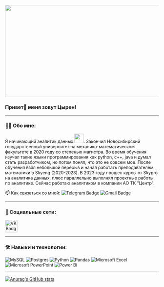 <div align="center">
  <img src="https://media.giphy.com/media/dWesBcTLavkZuG35MI/giphy.gif" width="600" height="300"/>
</div>

### Привет👋 меня зовут Цырен! 

---

### :man_technologist: Обо мне:

Я начинающий аналитик данных <img src="https://media.giphy.com/media/WUlplcMpOCEmTGBtBW/giphy.gif" width="30px">. Закончил Новосибирский государственный университет на механико-математическом факультете в 2020 году со степенью магистра. Во время обучения изучал 
такие языки программирования как python, c++, java и думал стать разработчиком, но потом понял, что это не совсем мое. После обучения взял небольшой перерыв и начал работать преподавателем математики в Skyeng (2020-2023). В 2023 году прошел курсы от Skypro на аналитика данных, плюс параллельно выполнял проектные работы по аналитике. Сейчас работаю аналитиком в компании АО ТК "Центр".

:mailbox: Как связаться со мной: [![Telegram Badge](https://img.shields.io/badge/-tsyren_ayushiev-blue?style=flat&logo=Telegram&logoColor=white)](https://t.me/tsyrenayushiev) [![Gmail Badge](https://img.shields.io/badge/-Gmail-red?style=flat&logo=Gmail&logoColor=white)](mailto:tsyren.ayushiev97@gmail.com)

---

### 🤝 Социальные сети:

  <div id="badges">
   <a href="https://vk.com/taddys17" target="_blank">
      <img src="https://cdn-icons-png.flaticon.com/512/145/145813.png" width="40" height="40" alt="VK Badge"/>
    </a>
    </div>
    
---

### :hammer_and_wrench: Навыки и технологии:

![MySQL](https://img.shields.io/badge/mysql-%2300f.svg?style=for-the-badge&logo=mysql&logoColor=white)
![Postgres](https://img.shields.io/badge/postgres-%23316192.svg?style=for-the-badge&logo=postgresql&logoColor=white)
![Python](https://img.shields.io/badge/python-3670A0?style=for-the-badge&logo=python&logoColor=ffdd54)
![Pandas](https://img.shields.io/badge/pandas-%23150458.svg?style=for-the-badge&logo=pandas&logoColor=white)
![Microsoft Excel](https://img.shields.io/badge/Microsoft_Excel-217346?style=for-the-badge&logo=microsoft-excel&logoColor=white)
![Microsoft PowerPoint](https://img.shields.io/badge/Microsoft_PowerPoint-B7472A?style=for-the-badge&logo=microsoft-powerpoint&logoColor=white)
![Power Bi](https://img.shields.io/badge/power_bi-F2C811?style=for-the-badge&logo=powerbi&logoColor=black)

---

[![Anurag's GitHub stats](https://github-readme-stats.vercel.app/api?username=tsyrenayushiev&show_icons=true&theme=transparent)](https://github.com/anuraghazra/github-readme-stats)


<!--
**tsyrenayushiev/tsyrenayushiev** is a ✨ _special_ ✨ repository because its `README.md` (this file) appears on your GitHub profile.

Here are some ideas to get you started:

- 🔭 I’m currently working on ...
- 🌱 I’m currently learning ...
- 👯 I’m looking to collaborate on ...
- 🤔 I’m looking for help with ...
- 💬 Ask me about ...
- 📫 How to reach me: ...
- 😄 Pronouns: ...
- ⚡ Fun fact: ...
-->
